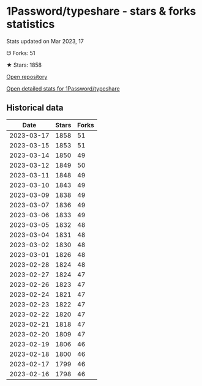 # 1Password/typeshare - stars & forks statistics

Stats updated on Mar 2023, 17

☋ Forks: 51

★ Stars: 1858

[Open repository](https://github.com/1Password/typeshare)

[Open detailed stats for 1Password/typeshare](https://reviewgithub.com/rep/1Password/typeshare)

## Historical data
| Date | Stars | Forks |
|------|-------|-------|
| 2023-03-17 | 1858 | 51 | 
| 2023-03-15 | 1853 | 51 | 
| 2023-03-14 | 1850 | 49 | 
| 2023-03-12 | 1849 | 50 | 
| 2023-03-11 | 1848 | 49 | 
| 2023-03-10 | 1843 | 49 | 
| 2023-03-09 | 1838 | 49 | 
| 2023-03-07 | 1836 | 49 | 
| 2023-03-06 | 1833 | 49 | 
| 2023-03-05 | 1832 | 48 | 
| 2023-03-04 | 1831 | 48 | 
| 2023-03-02 | 1830 | 48 | 
| 2023-03-01 | 1826 | 48 | 
| 2023-02-28 | 1824 | 48 | 
| 2023-02-27 | 1824 | 47 | 
| 2023-02-26 | 1823 | 47 | 
| 2023-02-24 | 1821 | 47 | 
| 2023-02-23 | 1822 | 47 | 
| 2023-02-22 | 1820 | 47 | 
| 2023-02-21 | 1818 | 47 | 
| 2023-02-20 | 1809 | 47 | 
| 2023-02-19 | 1806 | 46 | 
| 2023-02-18 | 1800 | 46 | 
| 2023-02-17 | 1799 | 46 | 
| 2023-02-16 | 1798 | 46 | 


